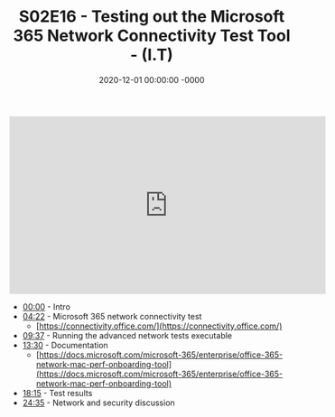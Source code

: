 ﻿---
layout: post
title: "S02E16 - Testing out the Microsoft 365 Network Connectivity Test Tool - (I.T)"
date: 2020-12-01 00:00:00 -0000
categories:
---

<iframe loading="lazy" width="560" height="315" src="https://www.youtube.com/embed/UcL6LIQVmWA" title="YouTube video player" frameborder="0" allow="accelerometer; autoplay; clipboard-write; encrypted-media; gyroscope; picture-in-picture" allowfullscreen></iframe>

- [00:00](https://www.youtube.com/watch?v=UcL6LIQVmWA&t=0s) - Intro
- [04:22](https://www.youtube.com/watch?v=UcL6LIQVmWA&t=262s) - Microsoft 365 network connectivity test
   - [https://connectivity.office.com/](https://connectivity.office.com/)
- [09:37](https://www.youtube.com/watch?v=UcL6LIQVmWA&t=577s) - Running the advanced network tests executable
- [13:30](https://www.youtube.com/watch?v=UcL6LIQVmWA&t=810s) - Documentation
   - [https://docs.microsoft.com/microsoft-365/enterprise/office-365-network-mac-perf-onboarding-tool](https://docs.microsoft.com/microsoft-365/enterprise/office-365-network-mac-perf-onboarding-tool)
- [18:15](https://www.youtube.com/watch?v=UcL6LIQVmWA&t=1095s) - Test results
- [24:35](https://www.youtube.com/watch?v=UcL6LIQVmWA&t=1475s) - Network and security discussion


